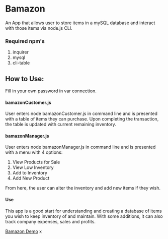 # Bamazon

An App that allows user to store items in a mySQL database and interact with those items via node.js CLI.
### Required npm's
1. inquirer
2. mysql
3. cli-table

## How to Use:
Fill in your own password in var connection.
#### bamazonCustomer.js
User enters node bamazonCustomer.js in command line and is presented with a table of items they can purchase.
Upon completing the transaction, the table is updated with current remaining inventory.
#### bamazonManager.js
User enters node bamazonManager.js in command line and is presented with a menu with 4 options:
1. View Products for Sale
2. View Low Inventory
3. Add to Inventory
4. Add New Product

From here, the user can alter the inventory and add new items if they wish.
#### Use 
This app is a good start for understanding and creating a database of items you wish to keep inventory of and maintain. With some additions, it can also track company expenses, sales and profits.

[Bamazon Demo](https://youtu.be/Igt3z_AAl4c)
x
